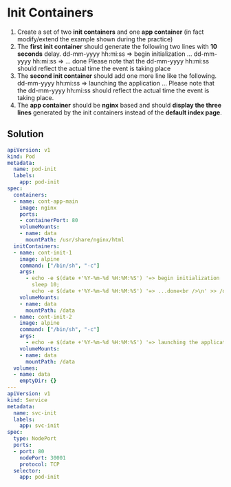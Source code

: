 
# Init Containers

1.	Create a set of two **init containers** and one **app container** (in fact modify/extend the example shown during the practice)
2.	The **first init container** should generate the following two lines with **10 seconds** delay.
dd-mm-yyyy hh:mi:ss => begin initialization …
dd-mm-yyyy hh:mi:ss => … done
Please note that the dd-mm-yyyy hh:mi:ss should reflect the actual time the event is taking place
3.	The **second init container** should add one more line like the following.
dd-mm-yyyy hh:mi:ss => launching the application …
Please note that the dd-mm-yyyy hh:mi:ss should reflect the actual time the event is taking place.
4.	The **app container** should be **nginx** based and should **display the three lines** generated by the init containers instead of the **default index page**.

## Solution

```yaml
apiVersion: v1
kind: Pod
metadata:
  name: pod-init
  labels:
    app: pod-init
spec:
  containers:
  - name: cont-app-main
    image: nginx
    ports:
    - containerPort: 80
    volumeMounts:
    - name: data
      mountPath: /usr/share/nginx/html
  initContainers:
  - name: cont-init-1
    image: alpine
    command: ["/bin/sh", "-c"]
    args:
      - echo -e $(date +'%Y-%m-%d %H:%M:%S') '=> begin initialization ...<br />\n' > /data/index.html;
        sleep 10;
        echo -e $(date +'%Y-%m-%d %H:%M:%S') '=> ...done<br />\n' >> /data/index.html;
    volumeMounts:
    - name: data
      mountPath: /data
  - name: cont-init-2
    image: alpine
    command: ["/bin/sh", "-c"]
    args:
      - echo -e $(date +'%Y-%m-%d %H:%M:%S') '=> launching the application ...<br />\n' >> /data/index.html;
    volumeMounts:
    - name: data
      mountPath: /data
  volumes:
  - name: data
    emptyDir: {}
---
apiVersion: v1
kind: Service
metadata:
  name: svc-init
  labels:
    app: svc-init
spec:
  type: NodePort
  ports:
  - port: 80
    nodePort: 30001
    protocol: TCP
  selector:
    app: pod-init
```
